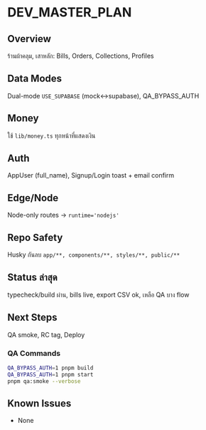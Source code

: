 # DEV_MASTER_PLAN

## Overview
ร้านผ้าคลุม, เสาหลัก: Bills, Orders, Collections, Profiles

## Data Modes
Dual-mode `USE_SUPABASE` (mock↔supabase), QA_BYPASS_AUTH

## Money
ใช้ `lib/money.ts` ทุกหน้าที่แสดงเงิน

## Auth
AppUser (full_name), Signup/Login toast + email confirm

## Edge/Node
Node-only routes → `runtime='nodejs'`

## Repo Safety
Husky กันลบ `app/**, components/**, styles/**, public/**`

## Status ล่าสุด
typecheck/build ผ่าน, bills live, export CSV ok, เหลือ QA บาง flow

## Next Steps
QA smoke, RC tag, Deploy

### QA Commands

```bash
QA_BYPASS_AUTH=1 pnpm build
QA_BYPASS_AUTH=1 pnpm start
pnpm qa:smoke --verbose
```

## Known Issues
- None
